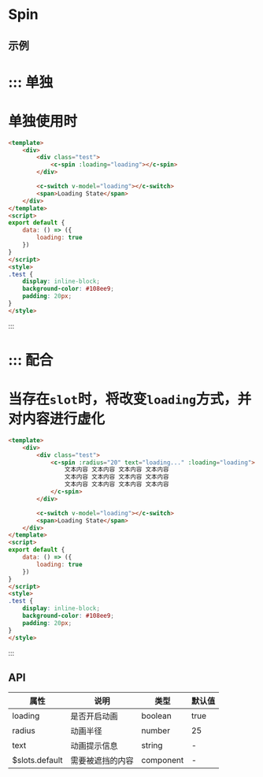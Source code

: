 # Spin


## 示例


::: 单独
===
单独使用时
===
```html
<template>
	<div>
		<div class="test">
			<c-spin :loading="loading"></c-spin>
		</div>

		<c-switch v-model="loading"></c-switch>
		<span>Loading State</span>
	</div>
</template>
<script>
export default {
	data: () => ({
		loading: true
	})
}
</script>
<style>
.test {
	display: inline-block;
	background-color: #108ee9;
	padding: 20px;
}
</style>
```
:::



::: 配合
===
当存在`slot`时，将改变`loading`方式，并对内容进行虚化
===
```html
<template>
	<div>
		<div class="test">
			<c-spin :radius="20" text="loading..." :loading="loading">
				文本内容 文本内容 文本内容 文本内容
				文本内容 文本内容 文本内容 文本内容
				文本内容 文本内容 文本内容 文本内容
			</c-spin>
		</div>

		<c-switch v-model="loading"></c-switch>
		<span>Loading State</span>
	</div>
</template>
<script>
export default {
	data: () => ({
		loading: true
	})
}
</script>
<style>
.test {
	display: inline-block;
	background-color: #108ee9;
	padding: 20px;
}
</style>
```
:::


## API

| 属性      | 说明                                       | 类型       | 默认值   |
| ------- | ---------------------------------------- | -------- | ----- |
| loading | 是否开启动画								 | boolean   | true     |
| radius | 动画半径                                 | number   | 25 |
| text | 动画提示信息                                  | string | -     |
| $slots.default | 需要被遮挡的内容                                  | component | -     |
